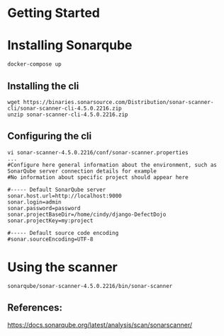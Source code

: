 # Getting Started

# Installing Sonarqube
```
docker-compose up
```
## Installing the cli
```
wget https://binaries.sonarsource.com/Distribution/sonar-scanner-cli/sonar-scanner-cli-4.5.0.2216.zip
unzip sonar-scanner-cli-4.5.0.2216.zip
```
## Configuring the cli
```
vi sonar-scanner-4.5.0.2216/conf/sonar-scanner.properties 
...
#Configure here general information about the environment, such as SonarQube server connection details for example
#No information about specific project should appear here

#----- Default SonarQube server
sonar.host.url=http://localhost:9000
sonar.login=admin
sonar.password=password
sonar.projectBaseDir=/home/cindy/django-DefectDojo
sonar.projectKey=my:project

#----- Default source code encoding
#sonar.sourceEncoding=UTF-8
```
# Using the scanner
```
sonarqube/sonar-scanner-4.5.0.2216/bin/sonar-scanner
```

 ## References:
 https://docs.sonarqube.org/latest/analysis/scan/sonarscanner/
